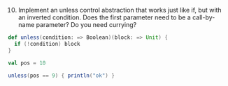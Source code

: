 10. Implement an unless control abstraction that works just like if, but with an inverted condition. Does the first parameter need to be a call-by-name parameter? Do you need currying?

```scala
def unless(condition: => Boolean)(block: => Unit) {
  if (!condition) block
}

val pos = 10

unless(pos == 9) { println("ok") }
```
